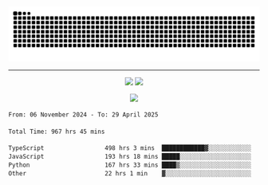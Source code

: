 <div align="center">
  <picture>
      <source
    media="(prefers-color-scheme: dark)"
      srcset="https://raw.githubusercontent.com/platane/snk/output/github-contribution-grid-snake-dark.svg"
      />
    <source
      media="(prefers-color-scheme: light)"
      srcset="https://raw.githubusercontent.com/xct007/xct007/output/github-contribution-grid-snake.svg"
      />
    <img
      alt="Snake"
      src="https://raw.githubusercontent.com/xct007/xct007/output/github-contribution-grid-snake.svg"
      />
  </picture>

</div>

___
<p align="center">
  <img src="https://readme-stats-blush-eta.vercel.app/api/top-langs/?username=xct007&layout=compact" />
  <img src="https://readme-stats-blush-eta.vercel.app/api?username=xct007&show_icons=true&theme=transparent&hide_title=true&include_all_commits=true" />
</p>

<p align="center">
  <img src="https://github-profile-trophy.vercel.app/?username=xct007&no-bg=true&rank=S,SS,SSS,A,AA,AAA,UNKNOWN,SECRET&row=3&title=-Followers,-Stars&margin-w=15&margin-h=15&column=2" />
</p>
<!--START_SECTION:waka-->

```txt
From: 06 November 2024 - To: 29 April 2025

Total Time: 967 hrs 45 mins

TypeScript                 498 hrs 3 mins  ████████████▓░░░░░░░░░░░░   50.32 %
JavaScript                 193 hrs 18 mins █████░░░░░░░░░░░░░░░░░░░░   19.53 %
Python                     167 hrs 33 mins ████▒░░░░░░░░░░░░░░░░░░░░   16.93 %
Other                      22 hrs 1 min    ▓░░░░░░░░░░░░░░░░░░░░░░░░   02.22 %
```

<!--END_SECTION:waka-->
